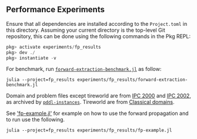 ## Performance Experiments

Ensure that all dependencies are installed according to the `Project.toml` in this directory. Assuming your current directory is the top-level Git repository, this can be done using the following commands in the Pkg REPL:

```julia
pkg> activate experiments/fp_results
pkg> dev ./
pkg> instantiate -v
```
For benchmark, run [`forward-extraction-benchmark.jl`](forward-extraction-benchmark) as follow:

```
julia --project=fp_results experiments/fp_results/forward-extraction-benchmark.jl
```

Domain and problem files except tireworld are from [IPC 2000](https://github.com/potassco/pddl-instances/tree/master/ipc-2000) and [IPC 2002](https://github.com/potassco/pddl-instances/tree/master/ipc-2002), as archived by [`pddl-instances`](https://github.com/potassco/pddl-instances).
Tireworld are from [Classical domains](https://github.com/AI-Planning/classical-domains/tree/main/classical/tyreworld).


See ['fp-example.jl'](fp-example) for example on how to use the forward propagation and to run use the following.

```
julia --project=fp_results experiments/fp_results/fp-example.jl
```
